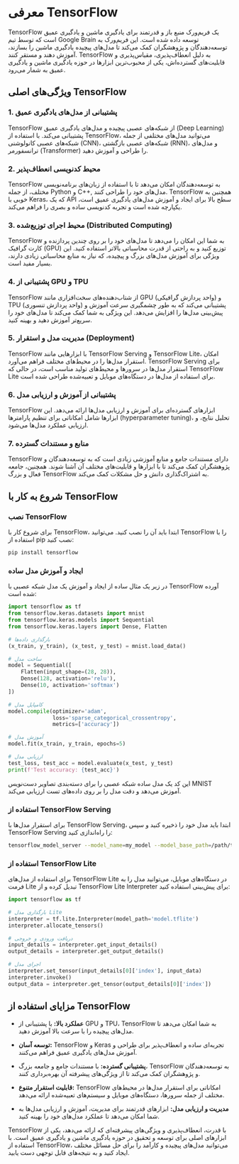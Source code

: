 # معرفی TensorFlow

TensorFlow یک فریم‌ورک منبع باز و قدرتمند برای یادگیری ماشین و یادگیری عمیق است که توسط تیم Google Brain توسعه داده شده است. این فریم‌ورک به توسعه‌دهندگان و پژوهشگران کمک می‌کند تا مدل‌های پیچیده یادگیری ماشین را بسازند، آموزش دهند و مستقر کنند. TensorFlow به دلیل انعطاف‌پذیری، مقیاس‌پذیری و قابلیت‌های گسترده‌اش، یکی از محبوب‌ترین ابزارها در حوزه یادگیری ماشین و یادگیری عمیق به شمار می‌رود.

## ویژگی‌های اصلی TensorFlow

### 1. **پشتیبانی از مدل‌های یادگیری عمیق**
TensorFlow از شبکه‌های عصبی پیچیده و مدل‌های یادگیری عمیق (Deep Learning) پشتیبانی می‌کند. با استفاده از TensorFlow، می‌توانید مدل‌های مختلفی از جمله شبکه‌های عصبی کانولوشنی (CNN)، شبکه‌های عصبی بازگشتی (RNN)، و مدل‌های ترانسفورمر (Transformer) را طراحی و آموزش دهید.

### 2. **محیط کدنویسی انعطاف‌پذیر**
TensorFlow به توسعه‌دهندگان امکان می‌دهد تا با استفاده از زبان‌های برنامه‌نویسی مختلف، از جمله Python و C++, مدل‌های خود را طراحی کنند. TensorFlow همچنین به خوبی با Keras، که یک API سطح بالا برای ایجاد و آموزش مدل‌های یادگیری عمیق است، یکپارچه شده است و تجربه کدنویسی ساده و بصری را فراهم می‌کند.

### 3. **محیط اجرای توزیع‌شده (Distributed Computing)**
TensorFlow به شما این امکان را می‌دهد تا مدل‌های خود را بر روی چندین پردازنده و کارت گرافیک (GPU) توزیع کنید و به راحتی از قدرت محاسباتی بالاتر استفاده کنید. این ویژگی برای آموزش مدل‌های بزرگ و پیچیده، که نیاز به منابع محاسباتی زیادی دارند، بسیار مفید است.

### 4. **پشتیبانی از GPU و TPU**
TensorFlow از شتاب‌دهنده‌های سخت‌افزاری مانند GPU (واحد پردازش گرافیکی) و TPU (واحد پردازش تنسوری) پشتیبانی می‌کند که به طور چشمگیری سرعت آموزش و پیش‌بینی مدل‌ها را افزایش می‌دهد. این ویژگی به شما کمک می‌کند تا مدل‌های خود را سریع‌تر آموزش دهید و بهینه کنید.

### 5. **مدیریت مدل و استقرار (Deployment)**
TensorFlow با ابزارهایی مانند TensorFlow Serving و TensorFlow Lite، امکان استقرار مدل‌ها را در محیط‌های مختلف فراهم می‌آورد. TensorFlow Serving برای استقرار مدل‌ها در سرورها و محیط‌های تولید مناسب است، در حالی که TensorFlow Lite برای استفاده از مدل‌ها در دستگاه‌های موبایل و تعبیه‌شده طراحی شده است.

### 6. **پشتیبانی از آموزش و ارزیابی مدل**
TensorFlow ابزارهای گسترده‌ای برای آموزش و ارزیابی مدل‌ها ارائه می‌دهد. این ابزارها شامل امکاناتی برای تنظیم پارامترها (hyperparameter tuning)، تحلیل نتایج، و ارزیابی عملکرد مدل‌ها می‌شود.

### 7. **منابع و مستندات گسترده**
TensorFlow دارای مستندات جامع و منابع آموزشی زیادی است که به توسعه‌دهندگان و پژوهشگران کمک می‌کند تا با ابزارها و قابلیت‌های مختلف آن آشنا شوند. همچنین، جامعه فعال و بزرگ TensorFlow به اشتراک‌گذاری دانش و حل مشکلات کمک می‌کند.

## شروع به کار با TensorFlow

### نصب TensorFlow
برای شروع کار با TensorFlow، ابتدا باید آن را نصب کنید. می‌توانید TensorFlow را با استفاده از pip نصب کنید:

```bash
pip install tensorflow
```

### ایجاد و آموزش مدل ساده
در زیر یک مثال ساده از ایجاد و آموزش یک مدل شبکه عصبی با TensorFlow آورده شده است:

```python
import tensorflow as tf
from tensorflow.keras.datasets import mnist
from tensorflow.keras.models import Sequential
from tensorflow.keras.layers import Dense, Flatten

# بارگذاری داده‌ها
(x_train, y_train), (x_test, y_test) = mnist.load_data()

# ساخت مدل
model = Sequential([
    Flatten(input_shape=(28, 28)),
    Dense(128, activation='relu'),
    Dense(10, activation='softmax')
])

# کامپایل مدل
model.compile(optimizer='adam',
              loss='sparse_categorical_crossentropy',
              metrics=['accuracy'])

# آموزش مدل
model.fit(x_train, y_train, epochs=5)

# ارزیابی مدل
test_loss, test_acc = model.evaluate(x_test, y_test)
print(f'Test accuracy: {test_acc}')
```

این کد یک مدل ساده شبکه عصبی را برای دسته‌بندی تصاویر دست‌نویس MNIST آموزش می‌دهد و دقت مدل را بر روی داده‌های تست ارزیابی می‌کند.

### استفاده از TensorFlow Serving
برای استقرار مدل‌ها با TensorFlow Serving، ابتدا باید مدل خود را ذخیره کنید و سپس TensorFlow Serving را راه‌اندازی کنید:

```bash
tensorflow_model_server --model_name=my_model --model_base_path=/path/to/model
```

### استفاده از TensorFlow Lite
برای استفاده از مدل‌های TensorFlow Lite در دستگاه‌های موبایل، می‌توانید مدل را به فرمت Lite تبدیل کرده و از TensorFlow Lite Interpreter برای پیش‌بینی استفاده کنید:

```python
import tensorflow as tf

# بارگذاری مدل Lite
interpreter = tf.lite.Interpreter(model_path='model.tflite')
interpreter.allocate_tensors()

# دریافت ورودی و خروجی
input_details = interpreter.get_input_details()
output_details = interpreter.get_output_details()

# اجرای مدل
interpreter.set_tensor(input_details[0]['index'], input_data)
interpreter.invoke()
output_data = interpreter.get_tensor(output_details[0]['index'])
```

## مزایای استفاده از TensorFlow

- **عملکرد بالا:** با پشتیبانی از GPU و TPU، TensorFlow به شما امکان می‌دهد تا مدل‌های پیچیده را با سرعت بالا آموزش دهید.
  
- **توسعه آسان:** TensorFlow و Keras تجربه‌ای ساده و انعطاف‌پذیر برای طراحی و آموزش مدل‌های یادگیری عمیق فراهم می‌کنند.

- **پشتیبانی گسترده:** با مستندات جامع و جامعه بزرگ، TensorFlow به توسعه‌دهندگان و پژوهشگران کمک می‌کند تا از ویژگی‌های پیشرفته آن بهره‌برداری کنند.

- **قابلیت استقرار متنوع:** TensorFlow امکاناتی برای استقرار مدل‌ها در محیط‌های مختلف از جمله سرورها، دستگاه‌های موبایل و سیستم‌های تعبیه‌شده ارائه می‌دهد.

- **مدیریت و ارزیابی مدل:** ابزارهای قدرتمند برای مدیریت، آموزش و ارزیابی مدل‌ها به شما امکان می‌دهد تا عملکرد مدل‌های خود را بهینه کنید.

TensorFlow با قدرت، انعطاف‌پذیری و ویژگی‌های پیشرفته‌ای که ارائه می‌دهد، یکی از ابزارهای اصلی برای توسعه و تحقیق در حوزه یادگیری ماشین و یادگیری عمیق است. با استفاده از TensorFlow، می‌توانید مدل‌های پیچیده و کارآمد را برای حل مسائل مختلف ایجاد کنید و به نتیجه‌های قابل توجهی دست یابید.
